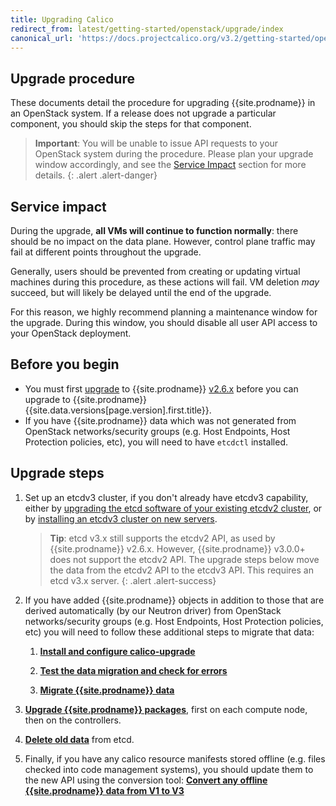 ```yaml
---
title: Upgrading Calico
redirect_from: latest/getting-started/openstack/upgrade/index
canonical_url: 'https://docs.projectcalico.org/v3.2/getting-started/openstack/upgrade/'
---
```

## Upgrade procedure
These documents detail the procedure for upgrading {{site.prodname}} in an OpenStack system. 
If a release does not upgrade a particular component, you should skip the steps for that component.

> **Important**: You will
> be unable to issue API requests to your OpenStack system during the
> procedure. Please plan your upgrade window accordingly, and see the
> [Service Impact](#service-impact) section for more details.
{: .alert .alert-danger}

## Service impact

During the upgrade, **all VMs will continue to function normally**:
there should be no impact on the data plane. However, control plane
traffic may fail at different points throughout the upgrade.

Generally, users should be prevented from creating or updating virtual
machines during this procedure, as these actions will fail. VM deletion
*may* succeed, but will likely be delayed until the end of the upgrade.

For this reason, we highly recommend planning a maintenance window for
the upgrade. During this window, you should disable all user API access
to your OpenStack deployment.


## Before you begin

- You must first [upgrade](/v2.6/getting-started/openstack/upgrade) 
  to {{site.prodname}} [v2.6.x](https://github.com/projectcalico/calico/releases) 
  before you can upgrade to {{site.prodname}} 
  {{site.data.versions[page.version].first.title}}. 
- If you have {{site.prodname}} data which was not generated from OpenStack networks/security groups (e.g. Host Endpoints, Host Protection policies, etc), you will need to have `etcdctl` installed.

## Upgrade steps

1. Set up an etcdv3 cluster, if you don't already have etcdv3 capability, either by [upgrading the etcd software of your existing etcdv2 cluster](https://coreos.com/etcd/docs/latest/upgrades/upgrade_3_0.html), or by [installing an etcdv3 cluster on new servers](https://coreos.com/etcd/docs/latest/op-guide/clustering.html).
  
   > **Tip**: etcd v3.x still supports the etcdv2 API, as used by {{site.prodname}} v2.6.x.
   > However, {{site.prodname}} v3.0.0+ does not support the etcdv2 API.  The upgrade steps below
   > move the data from the etcdv2 API to the etcdv3 API.  This requires an etcd v3.x server.
   {: .alert .alert-success}

1. If you have added {{site.prodname}} objects in addition to those that are derived automatically (by our Neutron driver) from OpenStack networks/security groups (e.g. Host Endpoints, Host Protection policies, etc) you will need to follow these additional steps to migrate that data:
       
    1. **[Install and configure calico-upgrade](/{{page.version}}/getting-started/openstack/upgrade/setup)** 
    
    1. **[Test the data migration and check for errors](/{{page.version}}/getting-started/openstack/upgrade/test)**
    
    1. **[Migrate {{site.prodname}} data](/{{page.version}}/getting-started/openstack/upgrade/migrate)** 

1. **[Upgrade {{site.prodname}} packages](/{{page.version}}/getting-started/openstack/upgrade/upgrade)**, first on each compute node, then on the controllers. 

1. **[Delete old data](/{{page.version}}/getting-started/openstack/upgrade/delete#deleting-calico-data-from-etcdv2-after-a-successful-migration-and-upgrade)** from etcd.

1. Finally, if you have any calico resource manifests stored offline (e.g. files checked into code management systems), you should update them to the new API using the conversion tool:
  **[Convert any offline {{site.prodname}} data from V1 to V3](/{{page.version}}/getting-started/openstack/upgrade/convert)** 
